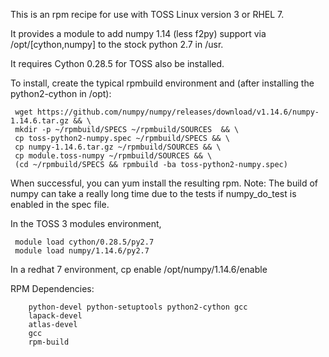 This is an rpm recipe for use with TOSS Linux version 3 or RHEL 7.

It provides a module to add numpy 1.14 (less f2py)
support via /opt/[cython,numpy] to the stock python 2.7 in /usr.

It requires Cython 0.28.5 for TOSS also be installed.

To install, create the typical rpmbuild environment and (after installing the python2-cython in /opt):
```
 wget https://github.com/numpy/numpy/releases/download/v1.14.6/numpy-1.14.6.tar.gz && \
 mkdir -p ~/rpmbuild/SPECS ~/rpmbuild/SOURCES  && \
 cp toss-python2-numpy.spec ~/rpmbuild/SPECS && \
 cp numpy-1.14.6.tar.gz ~/rpmbuild/SOURCES && \
 cp module.toss-numpy ~/rpmbuild/SOURCES && \
 (cd ~/rpmbuild/SPECS && rpmbuild -ba toss-python2-numpy.spec)
```
When successful, you can yum install the resulting rpm.
Note: The build of numpy can take a really long time due to the tests
if numpy\_do\_test is enabled in the spec file.

In the TOSS 3 modules environment, 
```
 module load cython/0.28.5/py2.7
 module load numpy/1.14.6/py2.7 
```
In a redhat 7 environment,
  cp enable /opt/numpy/1.14.6/enable

RPM Dependencies:
```
	python-devel python-setuptools python2-cython gcc
	lapack-devel
	atlas-devel
	gcc
	rpm-build
```
